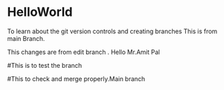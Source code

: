 # HelloWorld
To learn about the git version  controls and creating branches
This is from main Branch.


This changes are from edit branch .
Hello Mr.Amit Pal

#This is to test the branch

#This to check and merge properly.Main branch
